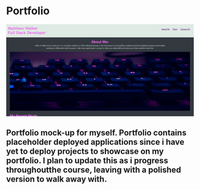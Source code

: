 # Portfolio

![Screenshot](hw2-screenshot.PNG)

## Portfolio mock-up for myself. Portfolio contains placeholder deployed applications since i have yet to deploy projects to showcase on my portfolio. I plan to update this as i progress throughoutthe course, leaving with a polished version to walk away with.
